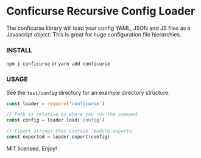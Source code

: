 # Conficurse Recursive Config Loader

The conficurse library will load your config YAML, JSON and JS files as a Javascript object. This is great for huge configuration file hierarchies.

### INSTALL
```npm i conficurse``` or ```yarn add conficurse```

### USAGE
See the ```test/config``` directory for an example directory structure.

```javascript
const loader = require('conficurse')

// Path is relative to where you run the command
const config = loader.load('config')

// Export strings that contain 'module.exports'
const exported = loader.export(config)
```
MIT licensed. Enjoy!

